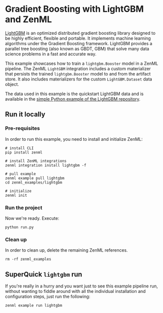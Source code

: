 # Gradient Boosting with LightGBM and ZenML

[LightGBM](https://lightgbm.readthedocs.io/en/latest/) is an optimized distributed gradient boosting library designed to be highly efficient, flexible and portable. It implements machine learning algorithms under the Gradient Boosting framework. LightGBM provides a parallel tree boosting (also known as GBDT, GBM) that solve many data science problems in a fast and accurate way. 

This example showcases how to train a `lightgbm.Booster` model in a ZenML pipeline. The ZenML `LightGBM` integration includes a custom materializer that persists the trained `lightgbm.Booster` model to and from the artifact store. It also includes materializers for the custom `LightGBM.Dataset` data object.

The data used in this example is the quickstart LightGBM data and is available in the [simple Python example of the LightGBM repository](https://github.com/microsoft/LightGBM/blob/master/examples/python-guide/simple_example.py).

## Run it locally

### Pre-requisites
In order to run this example, you need to install and initialize ZenML:

```shell
# install CLI
pip install zenml

# install ZenML integrations
zenml integration install lightgbm -f

# pull example
zenml example pull lightgbm
cd zenml_examples/lightgbm

# initialize
zenml init
```

### Run the project
Now we're ready. Execute:

```shell
python run.py
```

### Clean up
In order to clean up, delete the remaining ZenML references.

```shell
rm -rf zenml_examples
```

## SuperQuick `lightgbm` run

If you're really in a hurry and you want just to see this example pipeline run,
without wanting to fiddle around with all the individual installation and
configuration steps, just run the following:

```shell
zenml example run lightgbm
```
